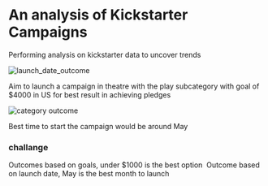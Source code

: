 # An analysis of Kickstarter Campaigns
Performing analysis on kickstarter data to uncover trends 

![launch_date_outcome](kickstarter-analysis/launch%20date%20outcome.png)

Aim to launch a campaign in theatre with the play subcategory with goal of $4000 in US for best result in achieving pledges 

![category outcome](kickstarter-analysis/category%20outcome.png)

Best time to start the campaign would be around May 

### challange
Outcomes based on goals, under $1000 is the best option
![]()
Outcome based on launch date, May is the best month to launch
![]()
